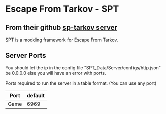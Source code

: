 # Escape From Tarkov - SPT

## From their github [sp-tarkov server](https://github.com/sp-tarkov/server)

SPT is a modding framework for Escape From Tarkov. 

## Server Ports

You should let the ip in the config file "SPT_Data/Server/configs/http.json" be 0.0.0.0 else you will have an error with ports.

Ports required to run the server in a table format. (You can use any port)

| Port    | default |
|---------|---------|
| Game    | 6969    |
